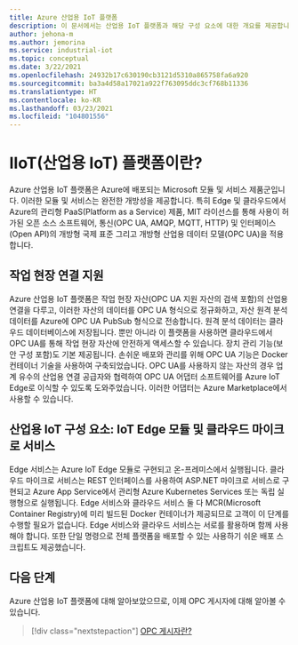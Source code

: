 ```yaml
---
title: Azure 산업용 IoT 플랫폼
description: 이 문서에서는 산업용 IoT 플랫폼과 해당 구성 요소에 대한 개요를 제공합니다.
author: jehona-m
ms.author: jemorina
ms.service: industrial-iot
ms.topic: conceptual
ms.date: 3/22/2021
ms.openlocfilehash: 24932b17c630190cb3121d5310a865758fa6a920
ms.sourcegitcommit: ba3a4d58a17021a922f763095ddc3cf768b11336
ms.translationtype: HT
ms.contentlocale: ko-KR
ms.lasthandoff: 03/23/2021
ms.locfileid: "104801556"
---
```

# <a name="what-is-the-industrial-iot-iiot-platform"></a>IIoT(산업용 IoT) 플랫폼이란?

Azure 산업용 IoT 플랫폼은 Azure에 배포되는 Microsoft 모듈 및 서비스 제품군입니다. 이러한 모듈 및 서비스는 완전한 개방성을 제공합니다. 특히 Edge 및 클라우드에서 Azure의 관리형 PaaS(Platform as a Service) 제품, MIT 라이선스를 통해 사용이 허가된 오픈 소스 소프트웨어, 통신(OPC UA, AMQP, MQTT, HTTP) 및 인터페이스(Open API)의 개방형 국제 표준 그리고 개방형 산업용 데이터 모델(OPC UA)을 적용합니다.

## <a name="enabling-shopfloor-connectivity"></a>작업 현장 연결 지원 

Azure 산업용 IoT 플랫폼은 작업 현장 자산(OPC UA 지원 자산의 검색 포함)의 산업용 연결을 다루고, 이러한 자산의 데이터를 OPC UA 형식으로 정규화하고, 자산 원격 분석 데이터를 Azure에 OPC UA PubSub 형식으로 전송합니다. 원격 분석 데이터는 클라우드 데이터베이스에 저장됩니다. 뿐만 아니라 이 플랫폼을 사용하면 클라우드에서 OPC UA를 통해 작업 현장 자산에 안전하게 액세스할 수 있습니다. 장치 관리 기능(보안 구성 포함)도 기본 제공됩니다. 손쉬운 배포와 관리를 위해 OPC UA 기능은 Docker 컨테이너 기술을 사용하여 구축되었습니다. OPC UA를 사용하지 않는 자산의 경우 업계 유수의 산업용 연결 공급자와 협력하여 OPC UA 어댑터 소프트웨어를 Azure IoT Edge로 이식할 수 있도록 도와주었습니다. 이러한 어댑터는 Azure Marketplace에서 사용할 수 있습니다.

## <a name="industrial-iot-components-iot-edge-modules-and-cloud-microservices"></a>산업용 IoT 구성 요소: IoT Edge 모듈 및 클라우드 마이크로 서비스

Edge 서비스는 Azure IoT Edge 모듈로 구현되고 온-프레미스에서 실행됩니다. 클라우드 마이크로 서비스는 REST 인터페이스를 사용하여 ASP.NET 마이크로 서비스로 구현되고 Azure App Service에서 관리형 Azure Kubernetes Services 또는 독립 실행형으로 실행됩니다. Edge 서비스와 클라우드 서비스 둘 다 MCR(Microsoft Container Registry)에 미리 빌드된 Docker 컨테이너가 제공되므로 고객이 이 단계를 수행할 필요가 없습니다. Edge 서비스와 클라우드 서비스는 서로를 활용하며 함께 사용해야 합니다. 또한 단일 명령으로 전체 플랫폼을 배포할 수 있는 사용하기 쉬운 배포 스크립트도 제공했습니다.

## <a name="next-steps"></a>다음 단계

Azure 산업용 IoT 플랫폼에 대해 알아보았으므로, 이제 OPC 게시자에 대해 알아볼 수 있습니다.

> [!div class="nextstepaction"]
> [OPC 게시자란?](overview-what-is-opc-publisher.md)